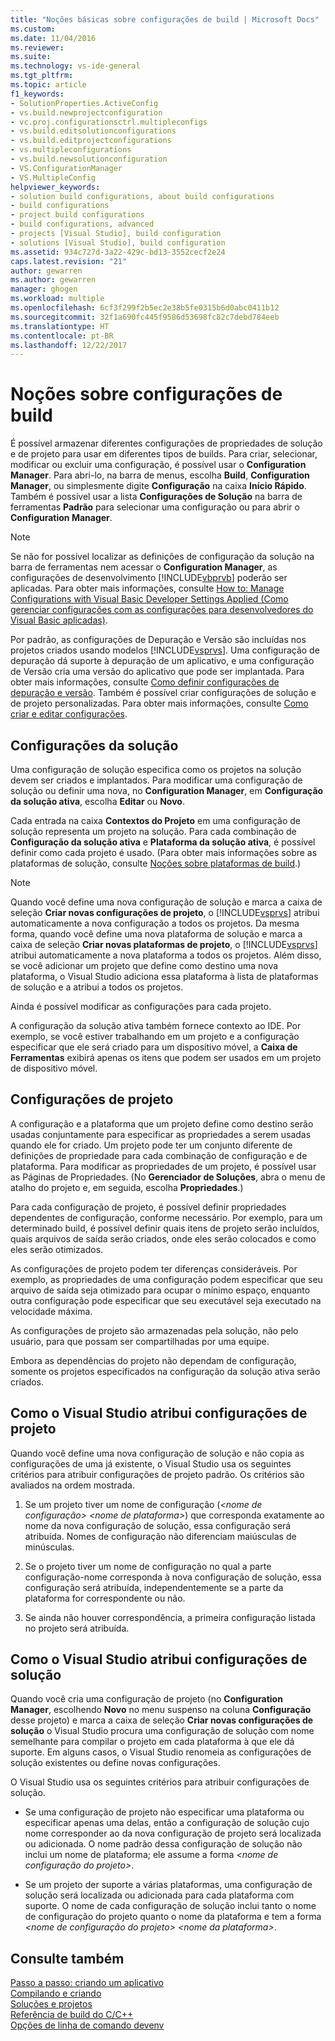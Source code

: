 ```yaml
---
title: "Noções básicas sobre configurações de build | Microsoft Docs"
ms.custom: 
ms.date: 11/04/2016
ms.reviewer: 
ms.suite: 
ms.technology: vs-ide-general
ms.tgt_pltfrm: 
ms.topic: article
f1_keywords:
- SolutionProperties.ActiveConfig
- vs.build.newprojectconfiguration
- vc.proj.configurationsctrl.multipleconfigs
- vs.build.editsolutionconfigurations
- vs.build.editprojectconfigurations
- vs.multipleconfigurations
- vs.build.newsolutionconfiguration
- VS.ConfigurationManager
- VS.MultipleConfig
helpviewer_keywords:
- solution build configurations, about build configurations
- build configurations
- project build configurations
- build configurations, advanced
- projects [Visual Studio], build configuration
- solutions [Visual Studio], build configuration
ms.assetid: 934c727d-3a22-429c-bd13-3552cecf2e24
caps.latest.revision: "21"
author: gewarren
ms.author: gewarren
manager: ghogen
ms.workload: multiple
ms.openlocfilehash: 6cf3f299f2b5ec2e38b5fe0315b6d0abc0411b12
ms.sourcegitcommit: 32f1a690fc445f9586d53698fc82c7debd784eeb
ms.translationtype: HT
ms.contentlocale: pt-BR
ms.lasthandoff: 12/22/2017
---
```

# <a name="understanding-build-configurations"></a>Noções sobre configurações de build
É possível armazenar diferentes configurações de propriedades de solução e de projeto para usar em diferentes tipos de builds. Para criar, selecionar, modificar ou excluir uma configuração, é possível usar o **Configuration Manager**. Para abri-lo, na barra de menus, escolha **Build**, **Configuration Manager**, ou simplesmente digite **Configuração** na caixa **Início Rápido**. Também é possível usar a lista **Configurações de Solução** na barra de ferramentas **Padrão** para selecionar uma configuração ou para abrir o **Configuration Manager**.  
  
> [!NOTE]
>  Se não for possível localizar as definições de configuração da solução na barra de ferramentas nem acessar o **Configuration Manager**, as configurações de desenvolvimento [!INCLUDE[vbprvb](../code-quality/includes/vbprvb_md.md)] poderão ser aplicadas. Para obter mais informações, consulte [How to: Manage Configurations with Visual Basic Developer Settings Applied (Como gerenciar configurações com as configurações para desenvolvedores do Visual Basic aplicadas)](../ide/how-to-manage-build-configurations-with-visual-basic-developer-settings-applied.md).  
  
 Por padrão, as configurações de Depuração e Versão são incluídas nos projetos criados usando modelos [!INCLUDE[vsprvs](../code-quality/includes/vsprvs_md.md)]. Uma configuração de depuração dá suporte à depuração de um aplicativo, e uma configuração de Versão cria uma versão do aplicativo que pode ser implantada. Para obter mais informações, consulte [Como definir configurações de depuração e versão](../debugger/how-to-set-debug-and-release-configurations.md). Também é possível criar configurações de solução e de projeto personalizadas. Para obter mais informações, consulte [Como criar e editar configurações](../ide/how-to-create-and-edit-configurations.md).  
  
## <a name="solution-configurations"></a>Configurações da solução  
 Uma configuração de solução especifica como os projetos na solução devem ser criados e implantados. Para modificar uma configuração de solução ou definir uma nova, no **Configuration Manager**, em **Configuração da solução ativa**, escolha **Editar** ou **Novo**.  
  
 Cada entrada na caixa **Contextos do Projeto** em uma configuração de solução representa um projeto na solução. Para cada combinação de **Configuração da solução ativa** e **Plataforma da solução ativa**, é possível definir como cada projeto é usado. (Para obter mais informações sobre as plataformas de solução, consulte [Noções sobre plataformas de build](../ide/understanding-build-platforms.md).)  
  
> [!NOTE]
>  Quando você define uma nova configuração de solução e marca a caixa de seleção **Criar novas configurações de projeto**, o [!INCLUDE[vsprvs](../code-quality/includes/vsprvs_md.md)] atribui automaticamente a nova configuração a todos os projetos. Da mesma forma, quando você define uma nova plataforma de solução e marca a caixa de seleção **Criar novas plataformas de projeto**, o [!INCLUDE[vsprvs](../code-quality/includes/vsprvs_md.md)] atribui automaticamente a nova plataforma a todos os projetos. Além disso, se você adicionar um projeto que define como destino uma nova plataforma, o Visual Studio adiciona essa plataforma à lista de plataformas de solução e a atribui a todos os projetos.  
>   
>  Ainda é possível modificar as configurações para cada projeto.  
  
 A configuração da solução ativa também fornece contexto ao IDE. Por exemplo, se você estiver trabalhando em um projeto e a configuração especificar que ele será criado para um dispositivo móvel, a **Caixa de Ferramentas** exibirá apenas os itens que podem ser usados em um projeto de dispositivo móvel.  
  
## <a name="project-configurations"></a>Configurações de projeto  
 A configuração e a plataforma que um projeto define como destino serão usadas conjuntamente para especificar as propriedades a serem usadas quando ele for criado. Um projeto pode ter um conjunto diferente de definições de propriedade para cada combinação de configuração e de plataforma. Para modificar as propriedades de um projeto, é possível usar as Páginas de Propriedades. (No **Gerenciador de Soluções**, abra o menu de atalho do projeto e, em seguida, escolha **Propriedades**.)  
  
 Para cada configuração de projeto, é possível definir propriedades dependentes de configuração, conforme necessário. Por exemplo, para um determinado build, é possível definir quais itens de projeto serão incluídos, quais arquivos de saída serão criados, onde eles serão colocados e como eles serão otimizados.  
  
 As configurações de projeto podem ter diferenças consideráveis. Por exemplo, as propriedades de uma configuração podem especificar que seu arquivo de saída seja otimizado para ocupar o mínimo espaço, enquanto outra configuração pode especificar que seu executável seja executado na velocidade máxima.  
  
 As configurações de projeto são armazenadas pela solução, não pelo usuário, para que possam ser compartilhadas por uma equipe.  
  
 Embora as dependências do projeto não dependam de configuração, somente os projetos especificados na configuração da solução ativa serão criados.  
  
## <a name="how-visual-studio-assigns-project-configurations"></a>Como o Visual Studio atribui configurações de projeto  
 Quando você define uma nova configuração de solução e não copia as configurações de uma já existente, o Visual Studio usa os seguintes critérios para atribuir configurações de projeto padrão. Os critérios são avaliados na ordem mostrada.  
  
1.  Se um projeto tiver um nome de configuração (*\<nome de configuração> \<nome de plataforma>*) que corresponda exatamente ao nome da nova configuração de solução, essa configuração será atribuída. Nomes de configuração não diferenciam maiúsculas de minúsculas.  
  
2.  Se o projeto tiver um nome de configuração no qual a parte configuração-nome corresponda à nova configuração de solução, essa configuração será atribuída, independentemente se a parte da plataforma for correspondente ou não.  
  
3.  Se ainda não houver correspondência, a primeira configuração listada no projeto será atribuída.  
  
## <a name="how-visual-studio-assigns-solution-configurations"></a>Como o Visual Studio atribui configurações de solução  
 Quando você cria uma configuração de projeto (no **Configuration Manager**, escolhendo **Novo** no menu suspenso na coluna **Configuração** desse projeto) e marca a caixa de seleção **Criar novas configurações de solução** o Visual Studio procura uma configuração de solução com nome semelhante para compilar o projeto em cada plataforma à que ele dá suporte. Em alguns casos, o Visual Studio renomeia as configurações de solução existentes ou define novas configurações.  
  
 O Visual Studio usa os seguintes critérios para atribuir configurações de solução.  
  
-   Se uma configuração de projeto não especificar uma plataforma ou especificar apenas uma delas, então a configuração de solução cujo nome corresponder ao da nova configuração de projeto será localizada ou adicionada. O nome padrão dessa configuração de solução não inclui um nome de plataforma; ele assume a forma *\<nome de configuração do projeto>*.  
  
-   Se um projeto der suporte a várias plataformas, uma configuração de solução será localizada ou adicionada para cada plataforma com suporte. O nome de cada configuração de solução inclui tanto o nome de configuração do projeto quanto o nome da plataforma e tem a forma *\<nome de configuração do projeto> \<nome da plataforma>*.  
  
## <a name="see-also"></a>Consulte também  
 [Passo a passo: criando um aplicativo](../ide/walkthrough-building-an-application.md)   
 [Compilando e criando](../ide/compiling-and-building-in-visual-studio.md)   
 [Soluções e projetos](../ide/solutions-and-projects-in-visual-studio.md)   
 [Referência de build do C/C++](/cpp/build/reference/c-cpp-building-reference)   
 [Opções de linha de comando devenv](../ide/reference/devenv-command-line-switches.md)